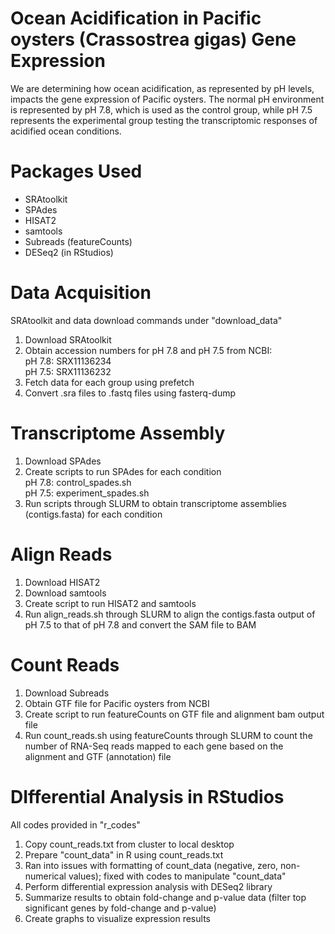 # Ocean Acidification in Pacific oysters (Crassostrea gigas) Gene Expression

We are determining how ocean acidification, as represented by pH levels, impacts the gene expression of Pacific oysters. The normal pH environment is represented by pH 7.8, which is used as the control group, while pH 7.5 represents the experimental group testing the transcriptomic responses of acidified ocean conditions.

# Packages Used
- SRAtoolkit
- SPAdes
- HISAT2
- samtools
- Subreads (featureCounts)
- DESeq2 (in RStudios)

# Data Acquisition
SRAtoolkit and data download commands under "download_data"
1. Download SRAtoolkit
2. Obtain accession numbers for pH 7.8 and pH 7.5 from NCBI:
<br/>pH 7.8: SRX11136234
<br/>pH 7.5: SRX11136232
3. Fetch data for each group using prefetch
4. Convert .sra files to .fastq files using fasterq-dump

# Transcriptome Assembly
1. Download SPAdes
2. Create scripts to run SPAdes for each condition
<br/>pH 7.8: control_spades.sh
<br/>pH 7.5: experiment_spades.sh
3. Run scripts through SLURM to obtain transcriptome assemblies (contigs.fasta) for each condition

# Align Reads
1. Download HISAT2
2. Download samtools
3. Create script to run HISAT2 and samtools
4. Run align_reads.sh through SLURM to align the contigs.fasta output of pH 7.5 to that of pH 7.8 and convert the SAM file to BAM

# Count Reads
1. Download Subreads
2. Obtain GTF file for Pacific oysters from NCBI
3. Create script to run featureCounts on GTF file and alignment bam output file 
4. Run count_reads.sh using featureCounts through SLURM to count the number of RNA-Seq reads mapped to each gene based on the alignment and GTF (annotation) file  

# DIfferential Analysis in RStudios
All codes provided in "r_codes"
1. Copy count_reads.txt from cluster to local desktop
2. Prepare "count_data" in R using count_reads.txt
3. Ran into issues with formatting of count_data (negative, zero, non-numerical values); fixed with codes to manipulate "count_data"
4. Perform differential expression analysis with DESeq2 library 
5. Summarize results to obtain fold-change and p-value data (filter top significant genes by fold-change and p-value)
6. Create graphs to visualize expression results
